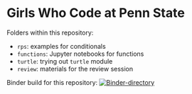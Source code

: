 # Girls Who Code at Penn State

Folders within this repository:
* `rps`: examples for conditionals
* `functions`: Jupyter notebooks for functions
* `turtle`: trying out `turtle` module
* `review`: materials for the review session

Binder build for this repository: [![Binder-directory](https://mybinder.org/badge_logo.svg)](https://mybinder.org/v2/gh/thutran/gwc/d36f8265aff83f44f8cf0ff8a3fc37f01be3c5ea)
